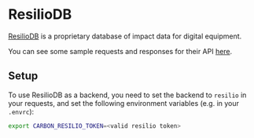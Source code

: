 # ResilioDB

[ResilioDB](https://db.resilio.tech) is a proprietary database of impact data for digital equipment.

You can see some sample requests and responses for their API [here](https://db.resilio.tech/try).

## Setup

To use ResilioDB as a backend, you need to set the backend to `resilio` in your requests, and set the following environment variables (e.g. in your `.envrc`):

```bash
export CARBON_RESILIO_TOKEN=<valid resilio token>
```

